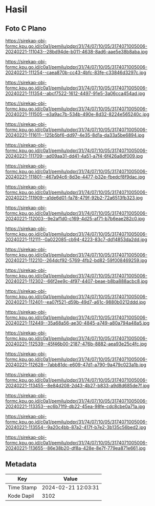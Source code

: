 # Hasil

## Foto C Plano

https://sirekap-obj-formc.kpu.go.id/c0a1/pemilu/pdpr/31/74/07/10/05/3174071005006-20240221-111043--28bd94de-b011-4638-8ad6-aae5e38b8aba.jpg

https://sirekap-obj-formc.kpu.go.id/c0a1/pemilu/pdpr/31/74/07/10/05/3174071005006-20240221-111254--caea870b-cc43-4bfc-83fe-c33846d3297c.jpg

https://sirekap-obj-formc.kpu.go.id/c0a1/pemilu/pdpr/31/74/07/10/05/3174071005006-20240221-111354--abcf7522-1612-4497-91e5-3a06cca454ad.jpg

https://sirekap-obj-formc.kpu.go.id/c0a1/pemilu/pdpr/31/74/07/10/05/3174071005006-20240221-111505--e3a9ac7b-534b-490e-8d32-8224e565240c.jpg

https://sirekap-obj-formc.kpu.go.id/c0a1/pemilu/pdpr/31/74/07/10/05/3174071005006-20240221-111611--125b5bf6-dd97-4e35-8d1a-da33a5be6894.jpg

https://sirekap-obj-formc.kpu.go.id/c0a1/pemilu/pdpr/31/74/07/10/05/3174071005006-20240221-111709--ad09aa31-dd41-4a51-a7f4-6f426a8df009.jpg

https://sirekap-obj-formc.kpu.go.id/c0a1/pemilu/pdpr/31/74/07/10/05/3174071005006-20240221-111801--467a94c6-8d3e-4477-b32e-fbedcf8f9dac.jpg

https://sirekap-obj-formc.kpu.go.id/c0a1/pemilu/pdpr/31/74/07/10/05/3174071005006-20240221-111909--a1de6d01-fa78-479f-92b2-72a6513fb323.jpg

https://sirekap-obj-formc.kpu.go.id/c0a1/pemilu/pdpr/31/74/07/10/05/3174071005006-20240221-112003--9e2af1d0-c169-4d25-af71-b7b6eae282c0.jpg

https://sirekap-obj-formc.kpu.go.id/c0a1/pemilu/pdpr/31/74/07/10/05/3174071005006-20240221-112111--0a022085-cb94-4223-83c7-dd14853da2dd.jpg

https://sirekap-obj-formc.kpu.go.id/c0a1/pemilu/pdpr/31/74/07/10/05/3174071005006-20240221-112210--264dcf92-5769-4fb2-bd82-59f008469259.jpg

https://sirekap-obj-formc.kpu.go.id/c0a1/pemilu/pdpr/31/74/07/10/05/3174071005006-20240221-112302--66f2ee9c-4f97-4407-beae-b8ba888acbc8.jpg

https://sirekap-obj-formc.kpu.go.id/c0a1/pemilu/pdpr/31/74/07/10/05/3174071005006-20240221-112401--ea07f521-d59b-49d7-a61c-9880b0212ddd.jpg

https://sirekap-obj-formc.kpu.go.id/c0a1/pemilu/pdpr/31/74/07/10/05/3174071005006-20240221-112449--35a68a56-ae30-4845-a749-a80a794a48a5.jpg

https://sirekap-obj-formc.kpu.go.id/c0a1/pemilu/pdpr/31/74/07/10/05/3174071005006-20240221-112539--45f46b00-2187-476b-8882-aea93e25c4fc.jpg

https://sirekap-obj-formc.kpu.go.id/c0a1/pemilu/pdpr/31/74/07/10/05/3174071005006-20240221-112628--7abb81dc-e609-47d1-a790-9a479c023a1b.jpg

https://sirekap-obj-formc.kpu.go.id/c0a1/pemilu/pdpr/31/74/07/10/05/3174071005006-20240221-113455--8e84d208-2d43-4b27-b833-a9d8d685de7f.jpg

https://sirekap-obj-formc.kpu.go.id/c0a1/pemilu/pdpr/31/74/07/10/05/3174071005006-20240221-113353--ec6b71f9-db22-45ea-98fe-cdc8cbe0a71a.jpg

https://sirekap-obj-formc.kpu.go.id/c0a1/pemilu/pdpr/31/74/07/10/05/3174071005006-20240221-113554--9a20c4bb-87a2-417f-b7e2-3b135c56bed2.jpg

https://sirekap-obj-formc.kpu.go.id/c0a1/pemilu/pdpr/31/74/07/10/05/3174071005006-20240221-113655--86e38b20-df8a-428e-8e7f-779ea871e661.jpg


## Metadata

| Key        | Value               |
| ---------- | ------------------- |
| Time Stamp | 2024-02-21 12:03:31 |
| Kode Dapil | 3102                |



